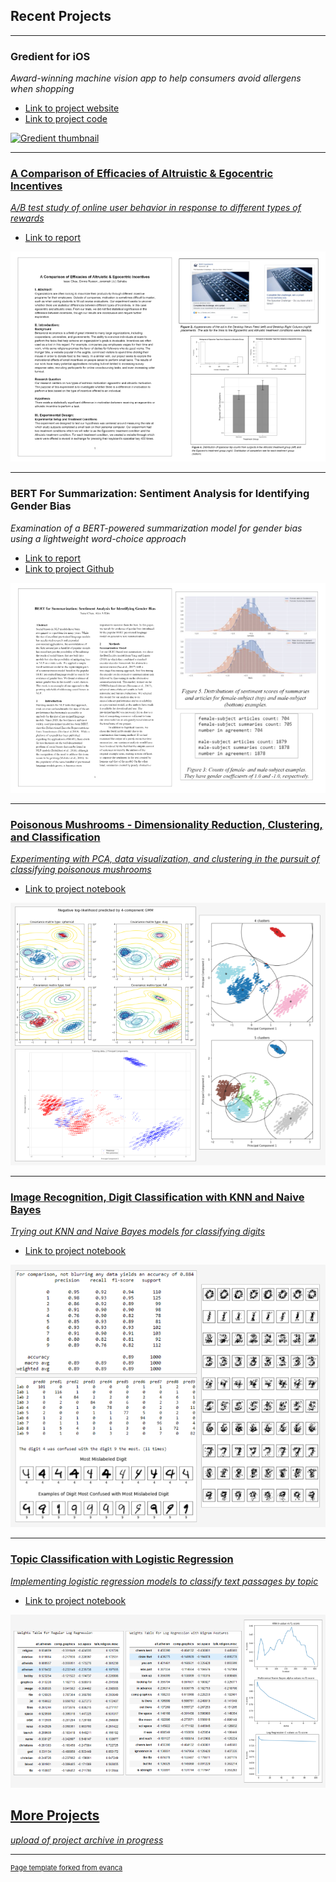 ## Recent Projects

---

### Gredient for iOS
*Award-winning machine vision app to help consumers avoid allergens when shopping*
- [Link to project website](https://www.gredient-app.com/)
- [Link to project code](https://github.com/jjsahabu/Gredient)
<a href="https://www.gredient-app.com">
<img src="images/gredient-faster-gif-thumbnail-480-optimized-2.gif?raw=true" alt="Gredient thumbnail" title="www.gredient-app.com"/>

---
### A Comparison of Efficacies of Altruistic & Egocentric Incentives
*A/B test study of online user behavior in response to different types of rewards*
- [Link to report](/pdf/comparison_of_motivational_incentives_online.pdf)
<img src="images/Facebook-study-thumbnail-white-720.png?raw=true" alt="Incentives study thumbnail" title="Read the report! Linked above :)"/>

---
### BERT For Summarization: Sentiment Analysis for Identifying Gender Bias
*Examination of a BERT-powered summarization model for gender bias using a lightweight word-choice approach*
- [Link to report](/pdf/W266_final_paper_isaac_chau_alex_kim.pdf)
- [Link to project Github](https://github.com/ikchau/BERT-Gender-Bias)
<a href="https://github.com/ikchau/BERT-Gender-Bias">
<img src="images/BERT-study-thumbnail-white-720.png?raw=true" alt="BERT Gender Bias project thumbnail" title="Click to visit project Github :)"/>

---
### Poisonous Mushrooms - Dimensionality Reduction, Clustering, and Classification
*Experimenting with PCA, data visualization, and clustering in the pursuit of classifying poisonous mushrooms*
- [Link to project notebook](https://github.com/ikchau/PCA-clustering-and-classification/blob/main/w207_portfolio_p3_PCA_clustering_and_classification.ipynb)
<a href="https://github.com/ikchau/PCA-clustering-and-classification/blob/main/w207_portfolio_p3_PCA_clustering_and_classification.ipynb">
<img src="images/w207-p3-mushrooms-720.png?raw=true"/ alt="Poisonous mushrooms notebook thumbnail" title="Click to visit the Poisonous Mushrooms notebook :)">

---
### Image Recognition, Digit Classification with KNN and Naive Bayes
*Trying out KNN and Naive Bayes models for classifying digits*
- [Link to project notebook](https://github.com/ikchau/digit-classification/blob/main/w207_portfolio_p1_digit_classification.ipynb)
<a href="https://github.com/ikchau/digit-classification/blob/main/w207_portfolio_p1_digit_classification.ipynb">
<img src="images/w207-p1-digit-classification.png?raw=true" alt="Digit classification notebook thumbnail" title="Click to visit the Digit Classification notebook :)"/>

---
### Topic Classification with Logistic Regression
*Implementing logistic regression models to classify text passages by topic*
- [Link to project notebook](https://github.com/ikchau/topic-classification/blob/main/w207_portfolio_p2_topic_classification.ipynb)
<a href="https://github.com/ikchau/topic-classification/blob/main/w207_portfolio_p2_topic_classification.ipynb">
<img src="images/w207-p2-topic-classification.png?raw=true"/ alt="Topic classification notebook thumbnail" title="Click to visit the Topic Classification notebook :)">


## More Projects
*upload of project archive in progress*

---
<p style="font-size:11px">Page template forked from <a href="https://github.com/evanca/quick-portfolio">evanca</a></p>
<!-- Remove above link if you don't want to attibute -->
